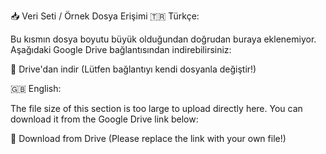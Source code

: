 📥 Veri Seti / Örnek Dosya Erişimi
🇹🇷 Türkçe:

Bu kısmın dosya boyutu büyük olduğundan doğrudan buraya eklenemiyor. Aşağıdaki Google Drive bağlantısından indirebilirsiniz:

📎 Drive'dan indir
(Lütfen bağlantıyı kendi dosyanla değiştir!)

🇬🇧 English:

The file size of this section is too large to upload directly here. You can download it from the Google Drive link below:

📎 Download from Drive
(Please replace the link with your own file!)
